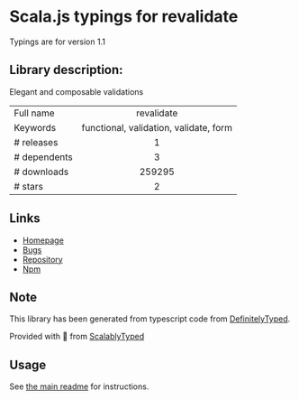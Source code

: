 
# Scala.js typings for revalidate

Typings are for version 1.1

## Library description:
Elegant and composable validations

|                    |                 |
| ------------------ | :-------------: |
| Full name          | revalidate |
| Keywords           | functional, validation, validate, form |
| # releases         | 1 |
| # dependents       | 3 |
| # downloads        | 259295 |
| # stars            | 2 |

## Links
- [Homepage](https://github.com/jfairbank/revalidate#readme)
- [Bugs](https://github.com/jfairbank/revalidate/issues)
- [Repository](https://github.com/jfairbank/revalidate)
- [Npm](https://www.npmjs.com/package/revalidate)
    


## Note
This library has been generated from typescript code from [DefinitelyTyped](https://definitelytyped.org).

Provided with :purple_heart: from [ScalablyTyped](https://github.com/oyvindberg/ScalablyTyped)

## Usage
See [the main readme](../../readme.md) for instructions.


